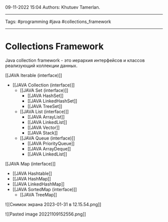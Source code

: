 09-11-2022
15:04
Authors: Khutuev Tamerlan.
***
Tags: #programming #java  #collections_framework 
***
# Collections Framework
Java collection framework - это иерархия интерфейсов и классов реализующий коллекции данных.

[[JAVA Iterable (interface)]]
- [[JAVA Collection (interface)]]
	- [[JAVA Set (interface)]]
		- [[JAVA HashSet]]
		- [[JAVA LinkedHashSet]]
		- [[JAVA TreeSet]]
	- [[JAVA List (interface)]]
		- [[JAVA ArrayList]]
		- [[JAVA LinkedList]]
		- [[JAVA Vector]]
		- [[JAVA Stack]]
	- [[JAVA Queue (interface)]]
		- [[JAVA PriorityQueue]]
		- [[JAVA ArrayDeque]]
		- [[JAVA LinkedList]]

[[JAVA Map (interface)]]
- [[JAVA Hashtable]]
- [[JAVA HashMap]]
- [[JAVA LinkedHashMap]]
- [[JAVA SortedMap (interface)]]
	- [[JAVA TreeMap]]

![[Снимок экрана 2023-01-31 в 12.15.54.png]]

![[Pasted image 20221109152556.png]]

